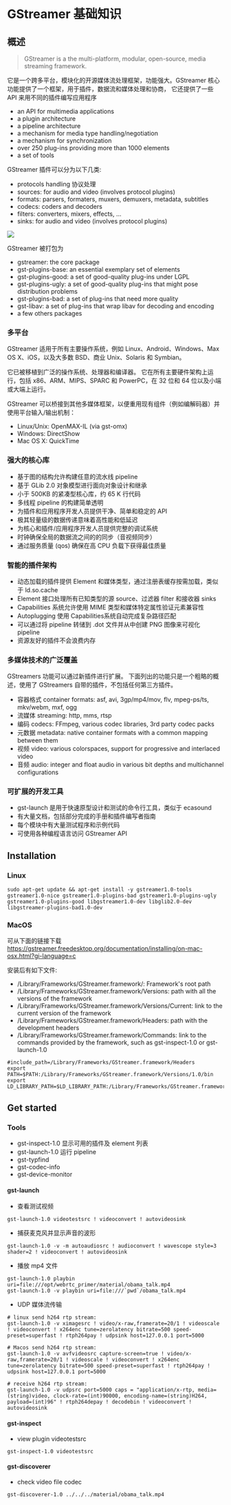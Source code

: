 # GStreamer 基础知识

## 概述

> GStreamer is a the multi-platform, modular, open-source, media streaming
framework.

它是一个跨多平台，模块化的开源媒体流处理框架，功能强大。GStreamer 核心功能提供了一个框架，用于插件，数据流和媒体处理和协商， 它还提供了一些 API 来用不同的插件编写应用程序

* an API for multimedia applications
* a plugin architecture
* a pipeline architecture
* a mechanism for media type handling/negotiation
* a mechanism for synchronization
* over 250 plug-ins providing more than 1000 elements
* a set of tools

GStreamer 插件可以分为以下几类:

* protocols handling 协议处理
* sources: for audio and video (involves protocol plugins) 
* formats: parsers, formaters, muxers, demuxers, metadata, subtitles
* codecs: coders and decoders
* filters: converters, mixers, effects, ...
* sinks: for audio and video (involves protocol plugins)


![](../_static/gstreamer-overview.png)

GStreamer 被打包为

* gstreamer: the core package
* gst-plugins-base: an essential exemplary set of elements
* gst-plugins-good: a set of good-quality plug-ins under LGPL
* gst-plugins-ugly: a set of good-quality plug-ins that might pose distribution problems
* gst-plugins-bad: a set of plug-ins that need more quality
* gst-libav: a set of plug-ins that wrap libav for decoding and encoding
* a few others packages

### 多平台

GStreamer 适用于所有主要操作系统，例如 Linux、Android、Windows、Max OS
X、iOS，以及大多数 BSD、商业 Unix、Solaris 和 Symbian。

它已被移植到广泛的操作系统、处理器和编译器。
它在所有主要硬件架构上运行，包括 x86、ARM、MIPS、SPARC 和 PowerPC，在 32
位和 64 位以及小端或大端上运行。

GStreamer
可以桥接到其他多媒体框架，以便重用现有组件（例如编解码器）并使用平台输入/输出机制：

-   Linux/Unix: OpenMAX-IL (via gst-omx)
-   Windows: DirectShow
-   Mac OS X: QuickTime

### 强大的核心库

-   基于图的结构允许构建任意的流水线 pipeline
-   基于 GLib 2.0 对象模型进行面向对象设计和继承
-   小于 500KB 的紧凑型核心库，约 65 K 行代码
-   多线程 pipeline 的构建简单透明
-   为插件和应用程序开发人员提供干净、简单和稳定的 API
-   极其轻量级的数据传递意味着高性能和低延迟
-   为核心和插件/应用程序开发人员提供完整的调试系统
-   时钟确保全局的数据流之间的的同步（音视频同步）
-   通过服务质量 (qos) 确保在高 CPU 负载下获得最佳质量

### 智能的插件架构

-   动态加载的插件提供 Element
    和媒体类型，通过注册表缓存按需加载，类似于 ld.so.cache
-   Element 接口处理所有已知类型的源 source、过滤器 filter 和接收器
    sinks
-   Capabilities 系统允许使用 MIME 类型和媒体特定属性验证元素兼容性
-   Autoplugging 使用 Capabilities系统自动完成复杂路径匹配
-   可以通过将 pipeline 转储到 .dot 文件并从中创建 PNG 图像来可视化
    pipeline
-   资源友好的插件不会浪费内存

### 多媒体技术的广泛覆盖

GStreamers 功能可以通过新插件进行扩展。
下面列出的功能只是一个粗略的概述，使用了 GStreamers
自带的插件，不包括任何第三方插件。

-   容器格式 container formats: asf, avi, 3gp/mp4/mov, flv, mpeg-ps/ts,
    mkv/webm, mxf, ogg
-   流媒体 streaming: http, mms, rtsp
-   编码 codecs: FFmpeg, various codec libraries, 3rd party codec packs
-   元数据 metadata: native container formats with a common mapping
    between them
-   视频 video: various colorspaces, support for progressive and
    interlaced video
-   音频 audio: integer and float audio in various bit depths and
    multichannel configurations

### 可扩展的开发工具

-   gst-launch 是用于快速原型设计和测试的命令行工具，类似于 ecasound
-   有大量文档，包括部分完成的手册和插件编写者指南
-   每个模块中有大量测试程序和示例代码
-   可使用各种编程语言访问 GStreamer API

## Installation

### Linux

``` 
sudo apt-get update && apt-get install -y gstreamer1.0-tools gstreamer1.0-nice gstreamer1.0-plugins-bad gstreamer1.0-plugins-ugly gstreamer1.0-plugins-good libgstreamer1.0-dev libglib2.0-dev libgstreamer-plugins-bad1.0-dev
```

### MacOS

可从下面的链接下载
<https://gstreamer.freedesktop.org/documentation/installing/on-mac-osx.html?gi-language=c>

安装后有如下文件:

-   /Library/Frameworks/GStreamer.framework/: Framework\'s root path
-   /Library/Frameworks/GStreamer.framework/Versions: path with all the
    versions of the framework
-   /Library/Frameworks/GStreamer.framework/Versions/Current: link to
    the current version of the framework
-   /Library/Frameworks/GStreamer.framework/Headers: path with the
    development headers
-   /Library/Frameworks/GStreamer.framework/Commands: link to the
    commands provided by the framework, such as gst-inspect-1.0 or
    gst-launch-1.0

``` 
#include_path=/Library/Frameworks/GStreamer.framework/Headers
export PATH=$PATH:/Library/Frameworks/GStreamer.framework/Versions/1.0/bin
export LD_LIBRARY_PATH=$LD_LIBRARY_PATH:/Library/Frameworks/GStreamer.framework/Versions/1.0/lib
```

## Get started

### Tools

-   gst-inspect-1.0 显示可用的插件及 element 列表
-   gst-launch-1.0 运行 pipeline
-   gst-typfind
-   gst-codec-info
-   gst-device-monitor

#### gst-launch

-   查看测试视频

``` 
gst-launch-1.0 videotestsrc ! videoconvert ! autovideosink
```

-   捕获麦克风并显示声音的波形

``` 
gst-launch-1.0 -v -m autoaudiosrc ! audioconvert ! wavescope style=3 shader=2 ! videoconvert ! autovideosink
```

-   播放 mp4 文件

``` 
gst-launch-1.0 playbin uri=file:///opt/webrtc_primer/material/obama_talk.mp4
gst-launch-1.0 -v playbin uri=file:///`pwd`/obama_talk.mp4
```

-   UDP 媒体流传输

``` 
# linux send h264 rtp stream:
gst-launch-1.0 -v ximagesrc ! video/x-raw,framerate=20/1 ! videoscale ! videoconvert ! x264enc tune=zerolatency bitrate=500 speed-preset=superfast ! rtph264pay ! udpsink host=127.0.0.1 port=5000

# Macos send h264 rtp stream:
gst-launch-1.0 -v avfvideosrc capture-screen=true ! video/x-raw,framerate=20/1 ! videoscale ! videoconvert ! x264enc tune=zerolatency bitrate=500 speed-preset=superfast ! rtph264pay ! udpsink host=127.0.0.1 port=5000

# receive h264 rtp stream:
gst-launch-1.0 -v udpsrc port=5000 caps = "application/x-rtp, media=(string)video, clock-rate=(int)90000, encoding-name=(string)H264, payload=(int)96" ! rtph264depay ! decodebin ! videoconvert ! autovideosink
```

#### gst-inspect

-   view plugin videotestsrc

``` 
gst-inspect-1.0 videotestsrc
```

#### gst-discoverer

-   check video file codec

``` 
gst-discoverer-1.0 ../../../material/obama_talk.mp4
```



